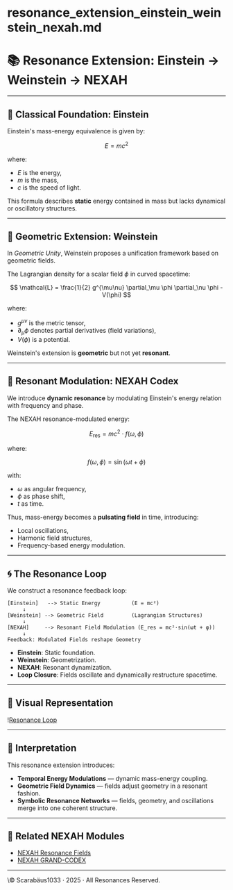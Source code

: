 # resonance\_extension\_einstein\_weinstein\_nexah.md
 
# 📚 Resonance Extension: Einstein → Weinstein → NEXAH

---

## 🔷 Classical Foundation: Einstein

Einstein's mass-energy equivalence is given by:

$$
E = mc^2
$$

where:

* $E$ is the energy,
* $m$ is the mass,
* $c$ is the speed of light.

This formula describes **static** energy contained in mass but lacks dynamical or oscillatory structures.

---

## 🔷 Geometric Extension: Weinstein

In *Geometric Unity*, Weinstein proposes a unification framework based on geometric fields.

The Lagrangian density for a scalar field $\phi$ in curved spacetime:

$$
\mathcal{L} = \frac{1}{2} g^{\mu\nu} \partial_\mu \phi \partial_\nu \phi - V(\phi)
$$

where:

* $g^{\mu\nu}$ is the metric tensor,
* $\partial_\mu \phi$ denotes partial derivatives (field variations),
* $V(\phi)$ is a potential.

Weinstein's extension is **geometric** but not yet **resonant**.

---

## 🔷 Resonant Modulation: NEXAH Codex

We introduce **dynamic resonance** by modulating Einstein's energy relation with frequency and phase.

The NEXAH resonance-modulated energy:

$$
E_{\text{res}} = mc^2 \cdot f(\omega, \phi)
$$

where:

$$
f(\omega, \phi) = \sin(\omega t + \phi)
$$

with:

* $\omega$ as angular frequency,
* $\phi$ as phase shift,
* $t$ as time.

Thus, mass-energy becomes a **pulsating field** in time, introducing:

* Local oscillations,
* Harmonic field structures,
* Frequency-based energy modulation.

---

## 🌀 The Resonance Loop

We construct a resonance feedback loop:

```text
[Einstein]   --> Static Energy          (E = mc²)
     ↓
[Weinstein] --> Geometric Field         (Lagrangian Structures)
     ↓
[NEXAH]     --> Resonant Field Modulation (E_res = mc²·sin(ωt + φ))
     ↓
Feedback: Modulated Fields reshape Geometry
```

* **Einstein**: Static foundation.
* **Weinstein**: Geometrization.
* **NEXAH**: Resonant dynamization.
* **Loop Closure**: Fields oscillate and dynamically restructure spacetime.

---

## 🔬 Visual Representation

\![Resonance Loop](./visuals/resonance_loop_einstein_weinstein_nexah.png)

---

## 🧩 Interpretation

This resonance extension introduces:

* **Temporal Energy Modulations** — dynamic mass-energy coupling.
* **Geometric Field Dynamics** — fields adjust geometry in a resonant fashion.
* **Symbolic Resonance Networks** — fields, geometry, and oscillations merge into one coherent structure.

---

## 🔗 Related NEXAH Modules

* [NEXAH Resonance Fields](https://github.com/Scarabaeus1033/NEXAH-CODEX/tree/main/SYSTEM%207:%20%F0%9F%9A%B1%20UNIVERSAL%20RESONANCE%20FIELDS%20%26%20CONSTANTS%20%E2%80%94%20UCRT)
* [NEXAH GRAND-CODEX](https://github.com/Scarabaeus1033/NEXAH-CODEX/tree/main/NEXAH-CODEX-Startstruktur/GRAND-CODEX)

---

\© Scarabäus1033 · 2025 · All Resonances Reserved.
